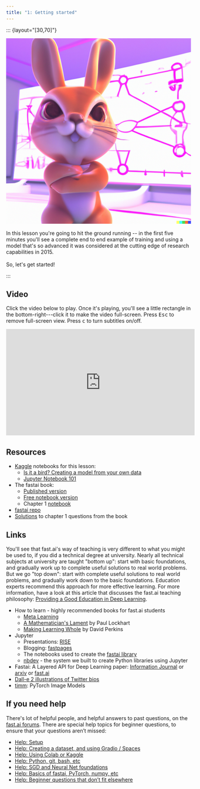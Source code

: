 ```yaml
---
title: "1: Getting started"
---
```


::: {layout="[30,70]"}

![](../images/bunny_net.png)

In this lesson you're going to hit the ground running -- in the first five minutes you'll see a complete end to end example of training and using a model that's so advanced it was considered at the cutting edge of research capabilities in 2015.<br/><br/>So, let's get started!

:::

## Video

Click the video below to play. Once it's playing, you'll see a little rectangle in the bottom-right---click it to make the video full-screen. Press <kbd>Esc</kbd> to remove full-screen view. Press <kbd>c</kbd> to turn subtitles on/off.

<iframe width="514" height="289" src="https://www.youtube-nocookie.com/embed/8SF_h3xF3cE?modestbranding=1" title="fast.ai lesson 1" frameborder="0" allow="accelerometer; clipboard-write; encrypted-media; gyroscope; picture-in-picture" allowfullscreen></iframe>

## Resources

- [Kaggle](../Resources/kaggle.html) notebooks for this lesson:
  - [Is it a bird? Creating a model from your own data](https://www.kaggle.com/code/jhoward/is-it-a-bird-creating-a-model-from-your-own-data)
  - [Jupyter Notebook 101](https://www.kaggle.com/code/jhoward/jupyter-notebook-101)
- The fastai book:
  - [Published version](https://www.amazon.com/Deep-Learning-Coders-fastai-PyTorch-ebook-dp-B08C2KM7NR/dp/B08C2KM7NR)
  - [Free notebook version](https://github.com/fastai/fastbook)
  - Chapter 1 [notebook](https://github.com/fastai/fastbook/blob/master/01_intro.ipynb)
- [fastai repo](https://github.com/fastai/fastai)
- [Solutions](https://forums.fast.ai/t/fastbook-chapter-1-questionnaire-solutions-wiki/65647) to chapter 1 questions from the book

## Links

You'll see that fast.ai's way of teaching is very different to what you might be used to, if you did a technical degree at university. Nearly all technical subjects at university are taught "bottom up": start with basic foundations, and gradually work up to complete useful solutions to real world problems. But we go "top down": start with complete useful solutions to real world problems, and gradually work down to the basic foundations. Education experts recommend this approach for more effective learning. For more information, have a look at this article that discusses the fast.ai teaching philosophy: [Providing a Good Education in Deep Learning](https://www.fast.ai/2016/10/08/teaching-philosophy/).

- How to learn - highly recommended books for fast.ai students
  - [Meta Learning](https://radekosmulski.gumroad.com/l/learn_deep_learning)
  - [A Mathematician's Lament](https://www.maa.org/external_archive/devlin/LockhartsLament.pdf) by Paul Lockhart
  - [Making Learning Whole](http://www.pz.harvard.edu/resources/making-learning-whole-how-seven-principles-of-teaching-can-transform-education) by David Perkins
- Jupyter
  - Presentations: [RISE](https://rise.readthedocs.io/en/stable/)
  - Blogging: [fastpages](https://github.com/fastai/fastpages)
  - The notebooks used to create the [fastai library](https://github.com/fastai/fastai/tree/master/nbs)
  - [nbdev](https://nbdev.fast.ai/) - the system we built to create Python libraries using Jupyter
- Fastai: A Layered API for Deep Learning paper: [Information Journal](https://www.mdpi.com/2078-2489/11/2/108) or [arxiv](https://arxiv.org/abs/2002.04688) or [fast.ai](https://www.fast.ai/2020/02/13/fastai-A-Layered-API-for-Deep-Learning/)
- [Dall-e 2 illustrations of Twitter bios](https://twitter.com/nickcammarata/status/1511861061988892675)
- [timm](https://timm.fast.ai): PyTorch Image Models

## If you need help

There's lot of helpful people, and helpful answers to past questions, on the [fast.ai forums](https://forums.fast.ai/c/p1v5/54). There are special help topics for beginner questions, to ensure that your questions aren’t missed:

- [Help: Setup](https://forums.fast.ai/t/help-setup/95289)
- [Help: Creating a dataset, and using Gradio / Spaces](https://forums.fast.ai/t/help-creating-a-dataset-and-using-gradio-spaces/96281)
- [Help: Using Colab or Kaggle](https://forums.fast.ai/t/help-using-colab-or-kaggle/96280)
- [Help: Python, git, bash, etc](https://forums.fast.ai/t/help-python-git-bash-etc/96282)
- [Help: SGD and Neural Net foundations](https://forums.fast.ai/t/help-sgd-and-neural-net-foundations/96286)
- [Help: Basics of fastai, PyTorch, numpy, etc](https://forums.fast.ai/t/help-basics-of-fastai-pytorch-numpy-etc/96285)
- [Help: Beginner questions that don’t fit elsewhere](https://forums.fast.ai/t/help-beginner-questions-that-dont-fit-elsewhere/96284)

